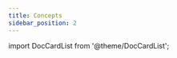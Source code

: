 ```yaml
---
title: Concepts
sidebar_position: 2
---
```


import DocCardList from '@theme/DocCardList';

<DocCardList />
